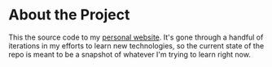 # About the Project

This the source code to my [personal website](berintmoffett.com). It's gone through a
handful of iterations in my efforts to learn new technologies, so the current state of
the repo is meant to be a snapshot of whatever I'm trying to learn right now. 


